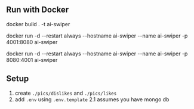 ## Run with Docker
docker build . -t ai-swiper

docker run -d --restart always --hostname ai-swiper --name ai-swiper -p 4001:8080 ai-swiper

docker run -d --restart always --hostname ai-swiper --name ai-swiper -p 8080:4001 ai-swiper



## Setup
1. create `./pics/dislikes` and `./pics/likes`
2. add `.env` using `.env.template`
2.1 assumes you have mongo db
